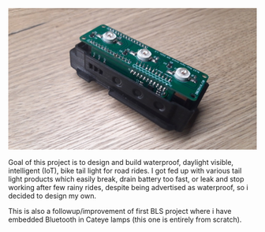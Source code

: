 <img src="https://github.com/woytekm/Aurora_module/blob/main/applications/BLS2-rear/bls2_rear_prototype_v3.jpg">

Goal of this project is to design and build waterproof, daylight visible, intelligent (IoT), bike tail light for road rides. I got fed up with various tail light 
products which easily break, drain battery too fast, or leak and stop working after few rainy rides, despite being advertised as waterproof, so i decided to 
design my own. 

This is also a followup/improvement of first BLS project where i have embedded Bluetooth in Cateye lamps (this one is entirely from scratch).

